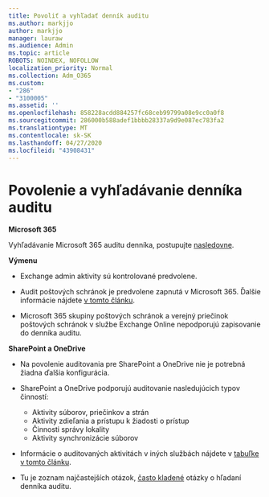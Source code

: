 ```yaml
---
title: Povoliť a vyhľadať denník auditu
ms.author: markjjo
author: markjjo
manager: lauraw
ms.audience: Admin
ms.topic: article
ROBOTS: NOINDEX, NOFOLLOW
localization_priority: Normal
ms.collection: Adm_O365
ms.custom:
- "286"
- "3100005"
ms.assetid: ''
ms.openlocfilehash: 858228acdd884257fc68ceb99799a08e9cc0a0f8
ms.sourcegitcommit: 286000b588adef1bbbb28337a9d9e087ec783fa2
ms.translationtype: MT
ms.contentlocale: sk-SK
ms.lasthandoff: 04/27/2020
ms.locfileid: "43908431"
---
```

# <a name="enable-and-search-the-audit-log"></a>Povolenie a vyhľadávanie denníka auditu

**Microsoft 365**

Vyhľadávanie Microsoft 365 auditu denníka, postupujte [nasledovne](https://docs.microsoft.com/office365/securitycompliance/search-the-audit-log-in-security-and-compliance#search-the-audit-log).

**Výmenu**

- Exchange admin aktivity sú kontrolované predvolene.

- Audit poštových schránok je predvolene zapnutá v Microsoft 365. Ďalšie informácie nájdete [v tomto článku](https://docs.microsoft.com/office365/securitycompliance/enable-mailbox-auditing).

- Microsoft 365 skupiny poštových schránok a verejný priečinok poštových schránok v službe Exchange Online nepodporujú zapisovanie do denníka auditu.

**SharePoint a OneDrive**

- Na povolenie auditovania pre SharePoint a OneDrive nie je potrebná žiadna ďalšia konfigurácia.

- SharePoint a OneDrive podporujú auditovanie nasledujúcich typov činností:

    - Aktivity súborov, priečinkov a strán
    - Aktivity zdieľania a prístupu k žiadosti o prístup
    - Činnosti správy lokality
    - Aktivity synchronizácie súborov

- Informácie o auditovaných aktivitách v iných službách nájdete v [tabuľke v tomto článku](https://docs.microsoft.com/office365/securitycompliance/search-the-audit-log-in-security-and-compliance#audited-activities).

- Tu je zoznam najčastejších otázok, [často kladené](https://docs.microsoft.com/office365/securitycompliance/search-the-audit-log-in-security-and-compliance#frequently-asked-questions) otázky o hľadaní denníka auditu.